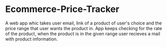 # Ecommerce-Price-Tracker
A web app whic takes user email, link of a product of user's choice and the price range that user wants the product in.
App keeps checking for the rate of the product, when the product is in the given range user recieves a mail with product information.
